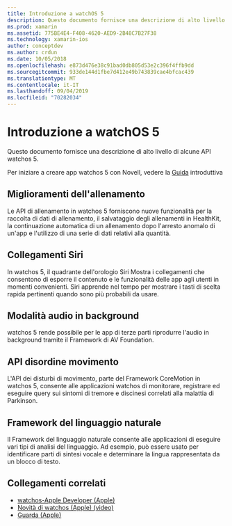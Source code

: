 ```yaml
---
title: Introduzione a watchOS 5
description: Questo documento fornisce una descrizione di alto livello di alcune API watchos 5 per Novell.
ms.prod: xamarin
ms.assetid: 775BE4E4-F408-4620-AED9-2B48C7B27F38
ms.technology: xamarin-ios
author: conceptdev
ms.author: crdun
ms.date: 10/05/2018
ms.openlocfilehash: e873d476e38c91bad0db805d53e2c396f4ffb9dd
ms.sourcegitcommit: 933de144d1fbe7d412e49b743839cae4bfcac439
ms.translationtype: MT
ms.contentlocale: it-IT
ms.lasthandoff: 09/04/2019
ms.locfileid: "70282034"
---
```

# <a name="introduction-to-watchos-5"></a>Introduzione a watchOS 5

Questo documento fornisce una descrizione di alto livello di alcune API watchos 5.

Per iniziare a creare app watchos 5 con Novell, vedere la [Guida](~/ios/platform/introduction-to-ios12/get-started.md) introduttiva

## <a name="workout-improvements"></a>Miglioramenti dell'allenamento

Le API di allenamento in watchos 5 forniscono nuove funzionalità per la raccolta di dati di allenamento, il salvataggio degli allenamenti in HealthKit, la continuazione automatica di un allenamento dopo l'arresto anomalo di un'app e l'utilizzo di una serie di dati relativi alla quantità.

## <a name="siri-shortcuts"></a>Collegamenti Siri

In watchos 5, il quadrante dell'orologio Siri Mostra i collegamenti che consentono di esporre il contenuto e le funzionalità delle app agli utenti in momenti convenienti. Siri apprende nel tempo per mostrare i tasti di scelta rapida pertinenti quando sono più probabili da usare.

## <a name="background-audio-mode"></a>Modalità audio in background

watchos 5 rende possibile per le app di terze parti riprodurre l'audio in background tramite il Framework di AV Foundation.

## <a name="movement-disorder-api"></a>API disordine movimento

L'API dei disturbi di movimento, parte del Framework CoreMotion in watchos 5, consente alle applicazioni watchos di monitorare, registrare ed eseguire query sui sintomi di tremore e discinesi correlati alla malattia di Parkinson.

## <a name="natural-language-framework"></a>Framework del linguaggio naturale

Il Framework del linguaggio naturale consente alle applicazioni di eseguire vari tipi di analisi del linguaggio. Ad esempio, può essere usato per identificare parti di sintesi vocale e determinare la lingua rappresentata da un blocco di testo.

## <a name="related-links"></a>Collegamenti correlati

- [watchos-Apple Developer (Apple)](https://developer.apple.com/watchOS/)
- [Novità di watchos (Apple) (video)](https://developer.apple.com/videos/play/wwdc2018/206/)
- [Guarda (Apple)](https://www.apple.com/watch/)
